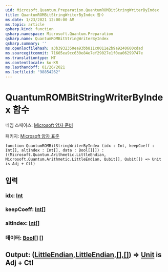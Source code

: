```yaml
---
uid: Microsoft.Quantum.Preparation.QuantumROMBitStringWriterByIndex
title: QuantumROMBitStringWriterByIndex 함수
ms.date: 1/23/2021 12:00:00 AM
ms.topic: article
qsharp.kind: function
qsharp.namespace: Microsoft.Quantum.Preparation
qsharp.name: QuantumROMBitStringWriterByIndex
qsharp.summary: ''
ms.openlocfilehash: a3b3932350ea93bb811c0011e2b9a9240600cdad
ms.sourcegitcommit: 71605ea9cc630e84e7ef29027e1f0ea06299747e
ms.translationtype: MT
ms.contentlocale: ko-KR
ms.lasthandoff: 01/26/2021
ms.locfileid: "98854262"
---
```

# <a name="quantumrombitstringwriterbyindex-function"></a>QuantumROMBitStringWriterByIndex 함수

네임 스페이스: [Microsoft 양자 준비](xref:Microsoft.Quantum.Preparation)

패키지: [Microsoft 양자 표준](https://nuget.org/packages/Microsoft.Quantum.Standard)




```qsharp
function QuantumROMBitStringWriterByIndex (idx : Int, keepCoeff : Int[], altIndex : Int[], data : Bool[][]) : ((Microsoft.Quantum.Arithmetic.LittleEndian, Microsoft.Quantum.Arithmetic.LittleEndian, Qubit[], Qubit[]) => Unit is Adj + Ctl)
```


## <a name="input"></a>입력

### <a name="idx--int"></a>idx: [Int](xref:microsoft.quantum.lang-ref.int)




### <a name="keepcoeff--int"></a>keepCoeff: [Int](xref:microsoft.quantum.lang-ref.int)[]




### <a name="altindex--int"></a>altIndex: [Int](xref:microsoft.quantum.lang-ref.int)[]




### <a name="data--bool"></a>데이터: [Bool](xref:microsoft.quantum.lang-ref.bool)[] []





## <a name="output--littleendianlittleendianqubitqubit--unit--is-adj--ctl"></a>Output: ([LittleEndian](xref:Microsoft.Quantum.Arithmetic.LittleEndian),[LittleEndian,](xref:Microsoft.Quantum.Arithmetic.LittleEndian)[[],](xref:microsoft.quantum.lang-ref.qubit)[[]](xref:microsoft.quantum.lang-ref.qubit)) => [Unit](xref:microsoft.quantum.lang-ref.unit) is Adj + Ctl

